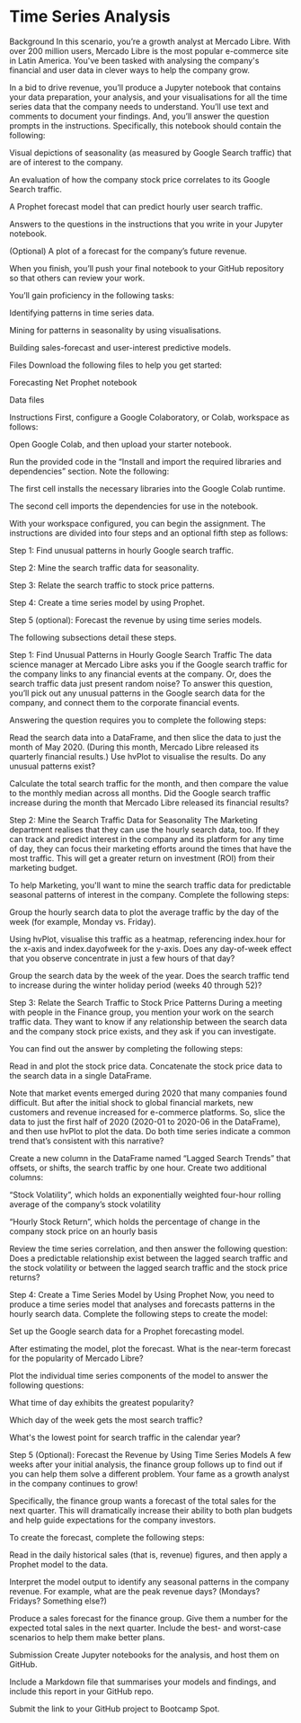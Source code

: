 # Time Series Analysis

Background
In this scenario, you’re a growth analyst at Mercado Libre. With over 200 million users, Mercado Libre is the most popular e-commerce site in Latin America. You've been tasked with analysing the company's financial and user data in clever ways to help the company grow.

In a bid to drive revenue, you’ll produce a Jupyter notebook that contains your data preparation, your analysis, and your visualisations for all the time series data that the company needs to understand. You’ll use text and comments to document your findings. And, you’ll answer the question prompts in the instructions. Specifically, this notebook should contain the following:

Visual depictions of seasonality (as measured by Google Search traffic) that are of interest to the company.

An evaluation of how the company stock price correlates to its Google Search traffic.

A Prophet forecast model that can predict hourly user search traffic.

Answers to the questions in the instructions that you write in your Jupyter notebook.

(Optional) A plot of a forecast for the company’s future revenue.

When you finish, you’ll push your final notebook to your GitHub repository so that others can review your work.

You’ll gain proficiency in the following tasks:

Identifying patterns in time series data.

Mining for patterns in seasonality by using visualisations.

Building sales-forecast and user-interest predictive models.

Files
Download the following files to help you get started:

Forecasting Net Prophet notebook

Data files

Instructions
First, configure a Google Colaboratory, or Colab, workspace as follows:

Open Google Colab, and then upload your starter notebook.

Run the provided code in the “Install and import the required libraries and dependencies” section. Note the following:

The first cell installs the necessary libraries into the Google Colab runtime.

The second cell imports the dependencies for use in the notebook.

With your workspace configured, you can begin the assignment. The instructions are divided into four steps and an optional fifth step as follows:

Step 1: Find unusual patterns in hourly Google search traffic.

Step 2: Mine the search traffic data for seasonality.

Step 3: Relate the search traffic to stock price patterns.

Step 4: Create a time series model by using Prophet.

Step 5 (optional): Forecast the revenue by using time series models.

The following subsections detail these steps.

Step 1: Find Unusual Patterns in Hourly Google Search Traffic
The data science manager at Mercado Libre asks you if the Google search traffic for the company links to any financial events at the company. Or, does the search traffic data just present random noise? To answer this question, you’ll pick out any unusual patterns in the Google search data for the company, and connect them to the corporate financial events.

Answering the question requires you to complete the following steps:

Read the search data into a DataFrame, and then slice the data to just the month of May 2020. (During this month, Mercado Libre released its quarterly financial results.) Use hvPlot to visualise the results. Do any unusual patterns exist?

Calculate the total search traffic for the month, and then compare the value to the monthly median across all months. Did the Google search traffic increase during the month that Mercado Libre released its financial results?

Step 2: Mine the Search Traffic Data for Seasonality
The Marketing department realises that they can use the hourly search data, too. If they can track and predict interest in the company and its platform for any time of day, they can focus their marketing efforts around the times that have the most traffic. This will get a greater return on investment (ROI) from their marketing budget.

To help Marketing, you'll want to mine the search traffic data for predictable seasonal patterns of interest in the company. Complete the following steps:

Group the hourly search data to plot the average traffic by the day of the week (for example, Monday vs. Friday).

Using hvPlot, visualise this traffic as a heatmap, referencing index.hour for the x-axis and index.dayofweek for the y-axis. Does any day-of-week effect that you observe concentrate in just a few hours of that day?

Group the search data by the week of the year. Does the search traffic tend to increase during the winter holiday period (weeks 40 through 52)?

Step 3: Relate the Search Traffic to Stock Price Patterns
During a meeting with people in the Finance group, you mention your work on the search traffic data. They want to know if any relationship between the search data and the company stock price exists, and they ask if you can investigate.

You can find out the answer by completing the following steps:

Read in and plot the stock price data. Concatenate the stock price data to the search data in a single DataFrame.

Note that market events emerged during 2020 that many companies found difficult. But after the initial shock to global financial markets, new customers and revenue increased for e-commerce platforms. So, slice the data to just the first half of 2020 (2020-01 to 2020-06 in the DataFrame), and then use hvPlot to plot the data. Do both time series indicate a common trend that’s consistent with this narrative?

Create a new column in the DataFrame named “Lagged Search Trends” that offsets, or shifts, the search traffic by one hour. Create two additional columns:

“Stock Volatility”, which holds an exponentially weighted four-hour rolling average of the company’s stock volatility

“Hourly Stock Return”, which holds the percentage of change in the company stock price on an hourly basis

Review the time series correlation, and then answer the following question: Does a predictable relationship exist between the lagged search traffic and the stock volatility or between the lagged search traffic and the stock price returns?

Step 4: Create a Time Series Model by Using Prophet
Now, you need to produce a time series model that analyses and forecasts patterns in the hourly search data. Complete the following steps to create the model:

Set up the Google search data for a Prophet forecasting model.

After estimating the model, plot the forecast. What is the near-term forecast for the popularity of Mercado Libre?

Plot the individual time series components of the model to answer the following questions:

What time of day exhibits the greatest popularity?

Which day of the week gets the most search traffic?

What's the lowest point for search traffic in the calendar year?

Step 5 (Optional): Forecast the Revenue by Using Time Series Models
A few weeks after your initial analysis, the finance group follows up to find out if you can help them solve a different problem. Your fame as a growth analyst in the company continues to grow!

Specifically, the finance group wants a forecast of the total sales for the next quarter. This will dramatically increase their ability to both plan budgets and help guide expectations for the company investors.

To create the forecast, complete the following steps:

Read in the daily historical sales (that is, revenue) figures, and then apply a Prophet model to the data.

Interpret the model output to identify any seasonal patterns in the company revenue. For example, what are the peak revenue days? (Mondays? Fridays? Something else?)

Produce a sales forecast for the finance group. Give them a number for the expected total sales in the next quarter. Include the best- and worst-case scenarios to help them make better plans.

Submission
Create Jupyter notebooks for the analysis, and host them on GitHub.

Include a Markdown file that summarises your models and findings, and include this report in your GitHub repo.

Submit the link to your GitHub project to Bootcamp Spot.
